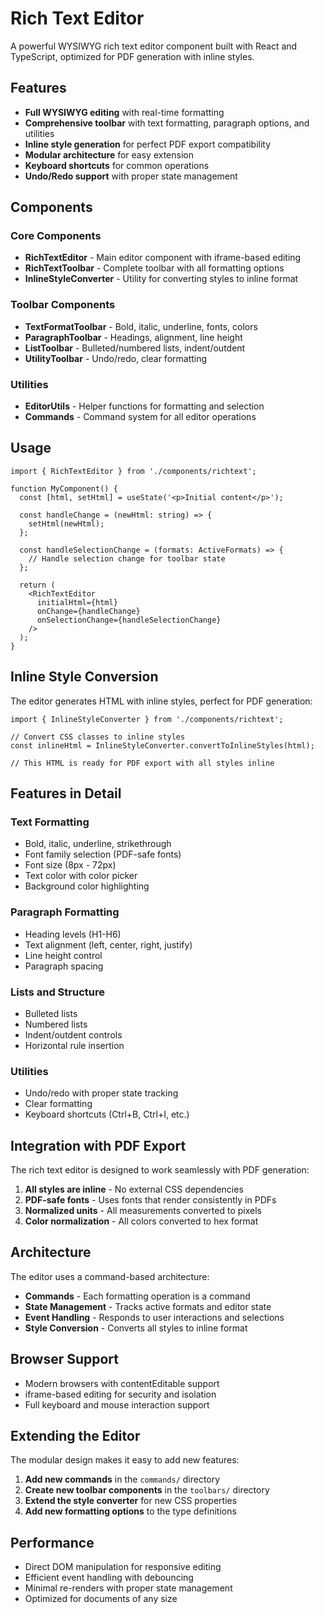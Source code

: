 # Rich Text Editor

A powerful WYSIWYG rich text editor component built with React and TypeScript, optimized for PDF generation with inline styles.

## Features

- **Full WYSIWYG editing** with real-time formatting
- **Comprehensive toolbar** with text formatting, paragraph options, and utilities
- **Inline style generation** for perfect PDF export compatibility
- **Modular architecture** for easy extension
- **Keyboard shortcuts** for common operations
- **Undo/Redo support** with proper state management

## Components

### Core Components

- **RichTextEditor** - Main editor component with iframe-based editing
- **RichTextToolbar** - Complete toolbar with all formatting options
- **InlineStyleConverter** - Utility for converting styles to inline format

### Toolbar Components

- **TextFormatToolbar** - Bold, italic, underline, fonts, colors
- **ParagraphToolbar** - Headings, alignment, line height
- **ListToolbar** - Bulleted/numbered lists, indent/outdent
- **UtilityToolbar** - Undo/redo, clear formatting

### Utilities

- **EditorUtils** - Helper functions for formatting and selection
- **Commands** - Command system for all editor operations

## Usage

```tsx
import { RichTextEditor } from './components/richtext';

function MyComponent() {
  const [html, setHtml] = useState('<p>Initial content</p>');
  
  const handleChange = (newHtml: string) => {
    setHtml(newHtml);
  };
  
  const handleSelectionChange = (formats: ActiveFormats) => {
    // Handle selection change for toolbar state
  };
  
  return (
    <RichTextEditor
      initialHtml={html}
      onChange={handleChange}
      onSelectionChange={handleSelectionChange}
    />
  );
}
```

## Inline Style Conversion

The editor generates HTML with inline styles, perfect for PDF generation:

```tsx
import { InlineStyleConverter } from './components/richtext';

// Convert CSS classes to inline styles
const inlineHtml = InlineStyleConverter.convertToInlineStyles(html);

// This HTML is ready for PDF export with all styles inline
```

## Features in Detail

### Text Formatting
- Bold, italic, underline, strikethrough
- Font family selection (PDF-safe fonts)
- Font size (8px - 72px)
- Text color with color picker
- Background color highlighting

### Paragraph Formatting
- Heading levels (H1-H6)
- Text alignment (left, center, right, justify)
- Line height control
- Paragraph spacing

### Lists and Structure
- Bulleted lists
- Numbered lists
- Indent/outdent controls
- Horizontal rule insertion

### Utilities
- Undo/redo with proper state tracking
- Clear formatting
- Keyboard shortcuts (Ctrl+B, Ctrl+I, etc.)

## Integration with PDF Export

The rich text editor is designed to work seamlessly with PDF generation:

1. **All styles are inline** - No external CSS dependencies
2. **PDF-safe fonts** - Uses fonts that render consistently in PDFs
3. **Normalized units** - All measurements converted to pixels
4. **Color normalization** - All colors converted to hex format

## Architecture

The editor uses a command-based architecture:

- **Commands** - Each formatting operation is a command
- **State Management** - Tracks active formats and editor state
- **Event Handling** - Responds to user interactions and selections
- **Style Conversion** - Converts all styles to inline format

## Browser Support

- Modern browsers with contentEditable support
- iframe-based editing for security and isolation
- Full keyboard and mouse interaction support

## Extending the Editor

The modular design makes it easy to add new features:

1. **Add new commands** in the `commands/` directory
2. **Create new toolbar components** in the `toolbars/` directory
3. **Extend the style converter** for new CSS properties
4. **Add new formatting options** to the type definitions

## Performance

- Direct DOM manipulation for responsive editing
- Efficient event handling with debouncing
- Minimal re-renders with proper state management
- Optimized for documents of any size
